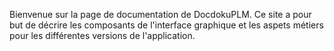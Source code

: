 Bienvenue sur la page de documentation de DocdokuPLM. Ce site a pour but de décrire les composants de l'interface graphique et les aspets métiers pour les différentes versions de l'application.